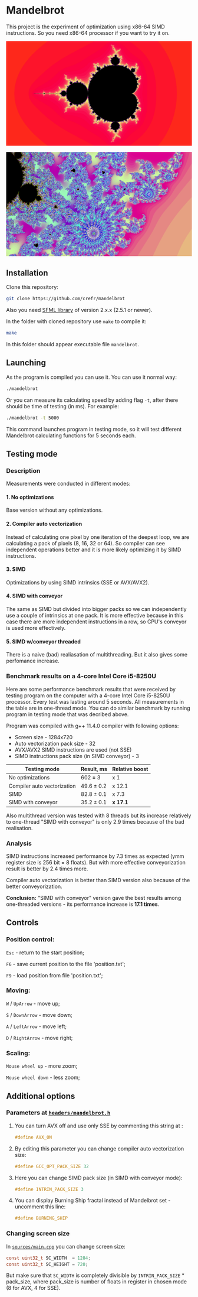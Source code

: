 # Mandelbrot

This project is the experiment of optimization using x86-64 SIMD instructions. So you need x86-64 processor if you want to try it on.

![Illustration 1](https://github.com/crefr/mandelbrot/raw/master/images/image_1.png)

![Illustration 2](https://github.com/crefr/mandelbrot/raw/master/images/image_2.png)


## Installation

Clone this repository:

```bash
git clone https://github.com/crefr/mandelbrot
```

Also you need [SFML library](https://www.sfml-dev.org/) of version 2.x.x (2.5.1 or newer).

In the folder with cloned repository use `make` to compile it:

```bash
make
```

In this folder should appear executable file `mandelbrot`.

## Launching

As the program is compiled you can use it.
You can use it normal way:

```bash
./mandelbrot
```

Or you can measure its calculating speed by adding flag `-t`, after there should be time of testing (in ms). For example:

```bash
./mandelbrot -t 5000
```
This command launches program in testing mode, so it will test different Mandelbrot calculating functions for 5 seconds each.

## Testing mode
### Description
Measurements were conducted in different modes:

#### 1. No optimizations
Base version without any optimizations.

#### 2. Compiler auto vectorization
Instead of calculating one pixel by one iteration of the deepest loop, we are calculating a pack of pixels (8, 16, 32 or 64). So compiler can see independent operations better and it is more likely optimizing it by SIMD instructions.

#### 3. SIMD
Optimizations by using SIMD intrinsics (SSE or AVX/AVX2).

#### 4. SIMD with conveyor
The same as SIMD but divided into bigger packs so we can independently use a couple of intrinsics at one pack. It is more effective because in this case there are more independent instructions in a row, so CPU's conveyor is used more effectively.

#### 5. SIMD w/conveyor threaded
There is a naive (bad) realiasation of multithreading. But it also gives some perfomance increase.


### Benchmark results on a 4-core Intel Core i5-8250U
Here are some performance benchmark results that were received by testing program on the computer with a 4-core Intel Core i5-8250U processor. Every test was lasting around 5 seconds. All measurements in the table are in one-thread mode. You can do similar benchmark by running program in testing mode that was decribed above.

Program was compiled with g++  11.4.0 compiler with following options:

+ Screen size - 1284x720
+ Auto vectorization pack size - 32
+ AVX/AVX2 SIMD instructions are used (not SSE)
+ SIMD instructions pack size (in SIMD conveyor) - 3


| Testing mode                      | Result, ms    | Relative boost    |
| ------------                      | ------        | ---               |
| No optimizations                  | 602 ± 3       |  x 1              |
| Compiler auto vectorization       | 49.6 ± 0.2    |  x 12.1           |
| SIMD                              | 82.8 ± 0.1    |  x 7.3            |
| SIMD with conveyor                | 35.2 ± 0.1    |  **x 17.1**       |

Also multithread version was tested with 8 threads but its increase relatively to one-thread "SIMD with conveyor" is only 2.9 times because of the bad realisation.

### Analysis
SIMD instructions increased performance by 7.3 times as expected (ymm register size is 256 bit = 8 floats). But with more effective conveyorization result is better by 2.4 times more.

Compiler auto vectorization is better than SIMD version also because of the better conveyorization.

**Conclusion:** "SIMD with conveyor" version gave the best results among one-threaded versions - its performance increase is **17.1 times**.

## Controls
### Position control:
`Esc` - return to the start position;

`F6`  - save current position to the file 'position.txt';

`F9`  - load position from file 'position.txt';

### Moving:

`W` / `UpArrow`    - move up;

`S` / `DownArrow`  - move down;

`A` / `LeftArrow`  - move left;

`D` / `RightArrow` - move right;

### Scaling:
`Mouse wheel up` - more zoom;

`Mouse wheel down` - less zoom;


## Additional options
### Parameters at [`headers/mandelbrot.h`](headers/mandelbrot.h)
1. You can turn AVX off and use only SSE by commenting this string at :
    ```c
    #define AVX_ON
    ```
2. By editing this parameter you can change compiler auto vectorization size:
    ```c
    #define GCC_OPT_PACK_SIZE 32
    ```

3. Here you can change SIMD pack size (in SIMD with conveyor mode):
    ```c
    #define INTRIN_PACK_SIZE 3
    ```
4. You can display Burning Ship fractal instead of Mandelbrot set - uncomment this line:
    ```c
    #define BURNING_SHIP
    ```

### Changing screen size
In [`sources/main.cpp`](sources/main.cpp) you can change screen size:

```c
const uint32_t SC_WIDTH  = 1284;
const uint32_t SC_HEIGHT = 720;
```

But make sure that `SC_WIDTH` is completely divisible by `INTRIN_PACK_SIZE` * pack_size, where pack_size is number of floats in register in chosen mode (8 for AVX, 4 for SSE).

